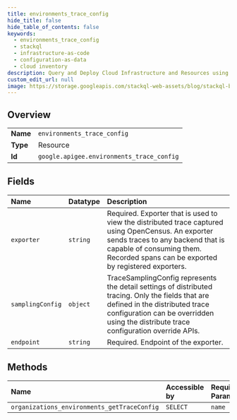 ```yaml
---
title: environments_trace_config
hide_title: false
hide_table_of_contents: false
keywords:
  - environments_trace_config
  - stackql
  - infrastructure-as-code
  - configuration-as-data
  - cloud inventory
description: Query and Deploy Cloud Infrastructure and Resources using SQL
custom_edit_url: null
image: https://storage.googleapis.com/stackql-web-assets/blog/stackql-blog-post-featured-image.png
---
```

  
    

## Overview
<table><tbody>
<tr><td><b>Name</b></td><td><code>environments_trace_config</code></td></tr>
<tr><td><b>Type</b></td><td>Resource</td></tr>
<tr><td><b>Id</b></td><td><code>google.apigee.environments_trace_config</code></td></tr>
</tbody></table>

## Fields
| Name | Datatype | Description |
|:-----|:---------|:------------|
| `exporter` | `string` | Required. Exporter that is used to view the distributed trace captured using OpenCensus. An exporter sends traces to any backend that is capable of consuming them. Recorded spans can be exported by registered exporters. |
| `samplingConfig` | `object` | TraceSamplingConfig represents the detail settings of distributed tracing. Only the fields that are defined in the distributed trace configuration can be overridden using the distribute trace configuration override APIs. |
| `endpoint` | `string` | Required. Endpoint of the exporter. |
## Methods
| Name | Accessible by | Required Params |
|:-----|:--------------|:----------------|
| `organizations_environments_getTraceConfig` | `SELECT` | `name` |
